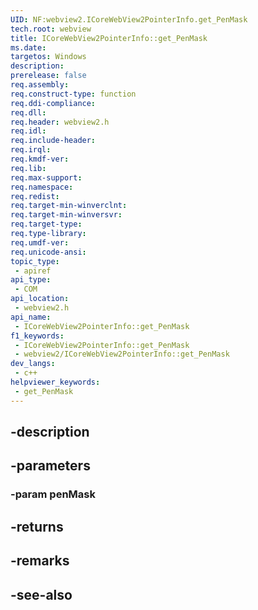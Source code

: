 ```yaml
---
UID: NF:webview2.ICoreWebView2PointerInfo.get_PenMask
tech.root: webview
title: ICoreWebView2PointerInfo::get_PenMask
ms.date: 
targetos: Windows
description: 
prerelease: false
req.assembly: 
req.construct-type: function
req.ddi-compliance: 
req.dll: 
req.header: webview2.h
req.idl: 
req.include-header: 
req.irql: 
req.kmdf-ver: 
req.lib: 
req.max-support: 
req.namespace: 
req.redist: 
req.target-min-winverclnt: 
req.target-min-winversvr: 
req.target-type: 
req.type-library: 
req.umdf-ver: 
req.unicode-ansi: 
topic_type:
 - apiref
api_type:
 - COM
api_location:
 - webview2.h
api_name:
 - ICoreWebView2PointerInfo::get_PenMask
f1_keywords:
 - ICoreWebView2PointerInfo::get_PenMask
 - webview2/ICoreWebView2PointerInfo::get_PenMask
dev_langs:
 - c++
helpviewer_keywords:
 - get_PenMask
---
```


## -description

## -parameters

### -param penMask

## -returns

## -remarks

## -see-also

